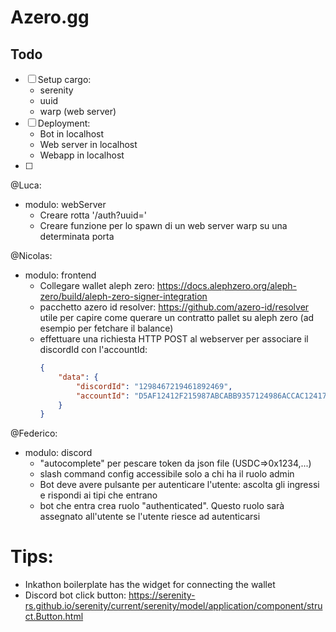# Azero.gg

## Todo

- [ ] Setup cargo: 
    * serenity
    * uuid
    * warp (web server)
- [ ] Deployment: 
    * Bot in localhost
    * Web server in localhost
    * Webapp in localhost
- [ ] 


@Luca:
*  modulo: webServer
    * Creare rotta '/auth?uuid=<UUID>'
    * Creare funzione per lo spawn di un web server warp su una determinata porta

@Nicolas:
*  modulo: frontend
    * Collegare wallet aleph zero: https://docs.alephzero.org/aleph-zero/build/aleph-zero-signer-integration
    * pacchetto azero id resolver: https://github.com/azero-id/resolver utile per capire come querare un 
        contratto pallet su aleph zero (ad esempio per fetchare il balance)
    * effettuare una richiesta HTTP POST al webserver per associare il discordId con l'accountId:
        ```json
        {
            "data": {
                "discordId": "1298467219461892469",
                "accountId": "D5AF12412F215987ABCABB9357124986ACCAC124174"
            }
        }
        ```


@Federico:
* modulo: discord
    <!-- * Creare funzione per lo spawn di un server discord -->
    <!-- * Bot deve essere invitato alla chat -->
    * "autocomplete" per pescare token da json file (USDC=>0x1234,...)  
    <!-- * Se rich embed con bottone non è possibile magari facciamo slash command \auth disponibile accessibile a tutti i profili aventi il ruolo non-verificato -->
    * slash command config accessibile solo a chi ha il ruolo admin
    * Bot deve avere pulsante per autenticare l'utente: ascolta gli ingressi e rispondi ai tipi che entrano
    * bot che entra crea ruolo "authenticated". Questo ruolo sarà assegnato all'utente se l'utente riesce ad autenticarsi







# Tips:
- Inkathon boilerplate has the widget for connecting the wallet
- Discord bot click button: <https://serenity-rs.github.io/serenity/current/serenity/model/application/component/struct.Button.html>